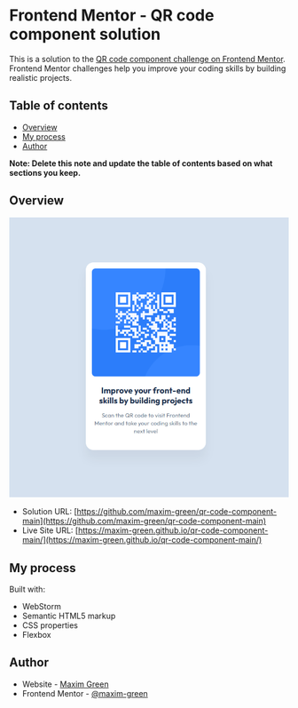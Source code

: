 # Frontend Mentor - QR code component solution

This is a solution to the [QR code component challenge on Frontend Mentor](https://www.frontendmentor.io/challenges/qr-code-component-iux_sIO_H). Frontend Mentor challenges help you improve your coding skills by building realistic projects.

## Table of contents

- [Overview](#overview)
- [My process](#my-process)
- [Author](#author)

**Note: Delete this note and update the table of contents based on what sections you keep.**

## Overview

![screenshot.png](screenshot.png)

- Solution URL: [https://github.com/maxim-green/qr-code-component-main](https://github.com/maxim-green/qr-code-component-main)
- Live Site URL: [https://maxim-green.github.io/qr-code-component-main/](https://maxim-green.github.io/qr-code-component-main/)

## My process

Built with:

- WebStorm
- Semantic HTML5 markup
- CSS properties
- Flexbox

## Author

- Website - [Maxim Green](https://maxim-green.github.io/)
- Frontend Mentor - [@maxim-green](https://www.frontendmentor.io/profile/maxim-green)